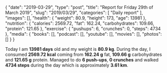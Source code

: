 {
    "date": "2019-03-29",
    "type": "post",
    "title": "Report for Friday 29th of March 2019",
    "slug": "2019\/03\/29",
    "categories": [
        "Daily report"
    ],
    "images": [],
    "health": {
        "weight": 80.9,
        "height": 173,
        "age": 13981
    },
    "nutrition": {
        "calories": 2569.72,
        "fat": 162.24,
        "carbohydrates": 109.66,
        "protein": 121.65
    },
    "exercise": {
        "pushups": 6,
        "crunches": 0,
        "steps": 4734
    },
    "media": {
        "books": [],
        "podcast": [],
        "youtube": [],
        "movies": [],
        "photos": []
    }
}

Today I am <strong>13981 days</strong> old and my weight is <strong>80.9 kg</strong>. During the day, I consumed <strong>2569.72 kcal</strong> coming from <strong>162.24 g</strong> fat, <strong>109.66 g</strong> carbohydrates and <strong>121.65 g</strong> protein. Managed to do <strong>6 push-ups</strong>, <strong>0 crunches</strong> and walked <strong>4734 steps</strong> during the day which is approximately <strong>3.61 km</strong>.